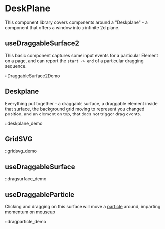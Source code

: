 # DeskPlane

This component library covers components
around a "Deskplane" - a component that offers
a window into a infinite 2d plane.

## useDraggableSurface2

This basic component captures some input events
for a particular Element on a page, and can
report the `start -> end` of a particular dragging
sequence.

::DraggableSurface2Demo

## Deskplane

Everything put together - a draggable surface,
a draggable element inside that surface, the background
grid moving to represent you changed position,
and an element on top, that does not trigger drag events.

::deskplane_demo

## GridSVG

::gridsvg_demo

## useDraggableSurface

::dragsurface_demo

## useDraggableParticle

Clicking and dragging on this surface will move
a [particle](./Particle) around, imparting momentum on mouseup

::dragparticle_demo